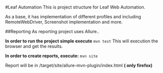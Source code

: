 #Leaf Automation
This is project structure for Leaf Web Automation. 

As a base, it has implementation of different profiles and including RemoteWebDriver, 
Screenshot implementation and more.

##Reporting
As reporting project uses Allure..

**In order to run the project simple execute**
`mvn test`
This will execution the browser and get the results.

**In order to create reports, execute:**
`mvn site`

Report will be in /target/site/allure-mvn-plugin/index.html **( only firefox)**

